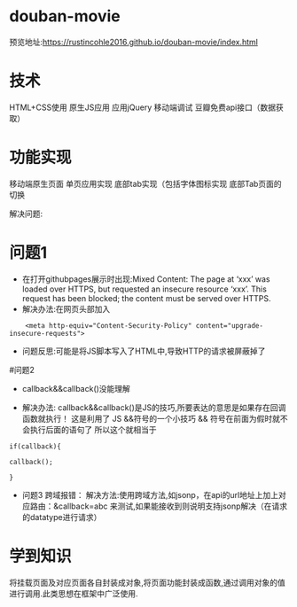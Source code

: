 # douban-movie
预览地址:https://rustincohle2016.github.io/douban-movie/index.html

# 技术
HTML+CSS使用
原生JS应用
应用jQuery
移动端调试
豆瓣免费api接口（数据获取）
# 功能实现
移动端原生页面
单页应用实现
底部tab实现（包括字体图标实现
底部Tab页面的切换


解决问题:
# 问题1
- 在打开githubpages展示时出现:Mixed Content: The page at ‘xxx’ was loaded over HTTPS, but requested an insecure resource ‘xxx’. This request has been blocked; the content must be served over HTTPS.
- 解决办法:在网页头部加入
```
	<meta http-equiv="Content-Security-Policy" content="upgrade-insecure-requests">

```
- 问题反思:可能是将JS脚本写入了HTML中,导致HTTP的请求被屏蔽掉了

#问题2
- callback&&callback()没能理解


- 解决办法:
callback&&callback()是JS的技巧,所要表达的意思是如果存在回调函数就执行！
这是利用了 JS &&符号的一个小技巧
&& 符号在前面为假时就不会执行后面的语句了
所以这个就相当于    
```
if(callback){

callback();

}
```

- 问题3 
跨域报错：
解决方法:使用跨域方法,如jsonp，在api的url地址上加上对应路由：&callback=abc 来测试,如果能接收到则说明支持jsonp解决（在请求的datatype进行请求）

# 学到知识

将挂载页面及对应页面各自封装成对象,将页面功能封装成函数,通过调用对象的值进行调用.此类思想在框架中广泛使用.